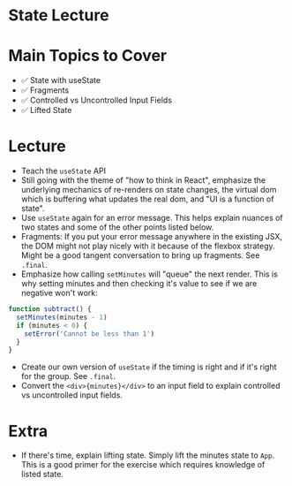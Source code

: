 # State Lecture

# Main Topics to Cover

- ✅ State with useState
- ✅ Fragments
- ✅ Controlled vs Uncontrolled Input Fields
- ✅ Lifted State

# Lecture

- Teach the `useState` API
- Still going with the theme of "how to think in React", emphasize the underlying mechanics of re-renders on state changes, the virtual dom which is buffering what updates the real dom, and "UI is a function of state".
- Use `useState` again for an error message. This helps explain nuances of two states and some of the other points listed below.
- Fragments: If you put your error message anywhere in the existing JSX, the DOM might not play nicely with it because of the flexbox strategy. Might be a good tangent conversation to bring up fragments. See `.final`.
- Emphasize how calling `setMinutes` will "queue" the next render. This is why setting minutes and then checking it's value to see if we are negative won't work:

```js
function subtract() {
  setMinutes(minutes - 1)
  if (minutes < 0) {
    setError('Cannot be less than 1')
  }
}
```

- Create our own version of `useState` if the timing is right and if it's right for the group. See `.final`.
- Convert the `<div>{minutes}</div>` to an input field to explain controlled vs uncontrolled input fields.

# Extra

- If there's time, explain lifting state. Simply lift the minutes state to `App`. This is a good primer for the exercise which requires knowledge of listed state.
